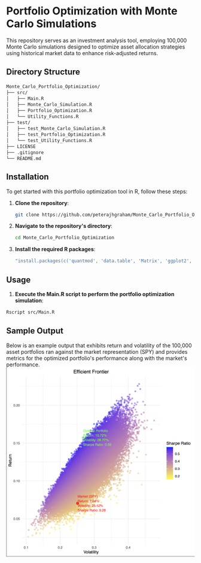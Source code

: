 # Portfolio Optimization with Monte Carlo Simulations

This repository serves as an investment analysis tool, employing 100,000 Monte Carlo simulations designed to optimize asset allocation strategies using historical market data to enhance risk-adjusted returns.

## Directory Structure

```
Monte_Carlo_Portfolio_Optimization/
├── src/
│   ├── Main.R
│   ├── Monte_Carlo_Simulation.R
│   ├── Portfolio_Optimization.R
│   └── Utility_Functions.R
├── test/
│   ├── test_Monte_Carlo_Simulation.R
│   ├── test_Portfolio_Optimization.R
│   └── test_Utility_Functions.R
├── LICENSE
├── .gitignore
└── README.md
```

## Installation

To get started with this portfolio optimization tool in R, follow these steps:

1. **Clone the repository**:
   ```bash
   git clone https://github.com/peterajhgraham/Monte_Carlo_Portfolio_Optimization.git
   ```
2. **Navigate to the repository's directory**:
   ```bash
   cd Monte_Carlo_Portfolio_Optimization
   ```
3. **Install the required R packages**:
   ```bash
   "install.packages(c('quantmod', 'data.table', 'Matrix', 'ggplot2', 'PerformanceAnalytics'))"
   ```
## Usage

1. **Execute the Main.R script to perform the portfolio optimization simulation**:
  ```bash
  Rscript src/Main.R
  ```

## Sample Output
Below is an example output that exhibits return and volatility of the 100,000 asset portfolios ran against the market representation (SPY) and provides metrics for the optimized portfolio's performance along with the market's performance.
![Example Output](Monte_Carlo_Example_Output.png)
